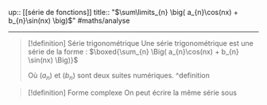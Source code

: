 up:: [[série de fonctions]]
title:: "$\sum\limits_{n} \big( a_{n}\cos(nx) + b_{n}\sin(nx) \big)$"
#maths/analyse 

---

> [!definition] Série trigonométrique
> Une série trigonométrique est une série de la forme :
> $\boxed{\sum_{n} \Big( a_{n}\cos(nx) + b_{n} \sin(nx) \Big)}$
> 
> Où $(a_{n})$ et $(b_{n})$ sont deux suites numériques.
^definition

> [!definition] Forme complexe
> On peut écrire la même série sous

